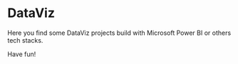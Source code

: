 # DataViz
Here you find some DataViz projects build with Microsoft Power BI or others tech stacks.

Have fun!
